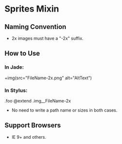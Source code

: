 # Sprites Mixin

## Naming Convention

- 2x images must have a "-2x" suffix.

## How to Use

### In Jade:

  +img(src="FileName-2x.png" alt="AltText")

### In Stylus:

  .foo
    @extend .img__FileName-2x

- No need to write a path name or sizes in both cases.

## Support Browsers

- IE 9+ and others.
